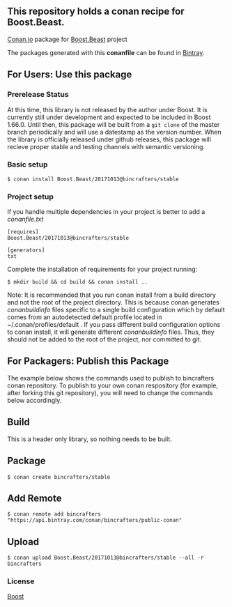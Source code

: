 ## This repository holds a conan recipe for Boost.Beast.

[Conan.io](https://conan.io) package for [Boost.Beast](https://github.com/Boostorg/Beast) project

The packages generated with this **conanfile** can be found in [Bintray](https://bintray.com/bincrafters/public-conan/Boost.Beast%3Abincrafters).

## For Users: Use this package

### Prerelease Status

At this time, this library is not released by the author under Boost. It is currently still under development and expected to be included in Boost 1.66.0.  Until then, this package will be built from a `git clone` of the master branch periodically and will use a datestamp as the version number.  When the library is officially released under github releases, this package will recieve proper stable and testing channels with semantic versioning.

### Basic setup

    $ conan install Boost.Beast/20171013@bincrafters/stable

### Project setup

If you handle multiple dependencies in your project is better to add a *conanfile.txt*

    [requires]
    Boost.Beast/20171013@bincrafters/stable

    [generators]
    txt

Complete the installation of requirements for your project running:

    $ mkdir build && cd build && conan install ..
	
Note: It is recommended that you run conan install from a build directory and not the root of the project directory.  This is because conan generates *conanbuildinfo* files specific to a single build configuration which by default comes from an autodetected default profile located in ~/.conan/profiles/default .  If you pass different build configuration options to conan install, it will generate different *conanbuildinfo* files.  Thus, they should not be added to the root of the project, nor committed to git. 

## For Packagers: Publish this Package

The example below shows the commands used to publish to bincrafters conan repository. To publish to your own conan respository (for example, after forking this git repository), you will need to change the commands below accordingly. 

## Build  

This is a header only library, so nothing needs to be built.

## Package 

    $ conan create bincrafters/stable
	
## Add Remote

	$ conan remote add bincrafters "https://api.bintray.com/conan/bincrafters/public-conan"

## Upload

    $ conan upload Boost.Beast/20171013@bincrafters/stable --all -r bincrafters

### License
[Boost](www.boost.org/LICENSE_1_0.txt)
